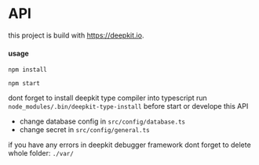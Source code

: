 

# API

this project is build with https://deepkit.io.

#### usage

`npm install`

`npm start`

dont forget to install deepkit type compiler 
into typescript run `node_modules/.bin/deepkit-type-install`
before start or develope this API


- change database config in `src/config/database.ts`
- change secret in `src/config/general.ts` 

if you have any errors in deepkit debugger framework dont forget to delete whole folder: `./var/`
